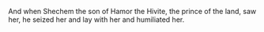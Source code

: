 And when Shechem the son of Hamor the Hivite, the prince of the land, saw her, he seized her and lay with her and humiliated her.

